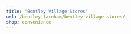 ```yaml
---
title: "Bentley Village Stores"
url: /bentley-farnham/bentley-village-stores/
shop: convenience
---
```

